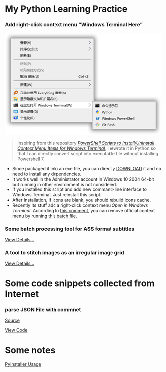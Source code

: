 # My Python Learning Practice

### Add right-click context menu “Windows Terminal Here”

![](AddTerminalToContextMenu/View.png)

> Inspiring from this repository [*PowerShell Scripts to Install/Uninstall Context Menu Items for Windows Terminal*](https://github.com/lextm/windowsterminal-shell), I rewrote it in Python so that I can directly convert script into executable file without installing Powershell 7.

- Since packaged it into an exe file, you can directly [DOWNLOAD](https://github.com/coo11/PythonScript/releases/tag/v0.0.1) it and no need to install any dependencies.
- It works well in the Administrator account in Windows 10 2004 64-bit but running in other environment is not considered.
- If you installed this script and add new command-line interface to Windows Terminal, Just reinstall this script.
- After Installation, If icons are blank, you should rebuild icons cache.
- Recently its stuff add a right-click context menu *Open in Windows Terminal*. According to [this comment](https://github.com/microsoft/terminal/issues/7008#issuecomment-662621638), you can remove official context menu by running [this batch file](AddTerminalToContextMenu/RemoveOpenInWindowsTerminal.cmd).

### Some batch processing tool for ASS format subtitles

[View Details...](ASSPyTools/README.md#ass-字幕相关的批量处理脚本)

### A tool to stitch images as an irregular image grid

[View Details...](iSplicing/README.md#不规则多宫格图片拼接)

# Some code snippets collected from Internet

### parse JSON File with commnet

[Source](https://zhuanlan.zhihu.com/p/99682140)

[View Code](Snippets\pJSONC.py)

# Some notes 

[PyInstaller Usage](AddTerminalToContextMenu/NOTE.md#使用-pyinstaller-打包)
